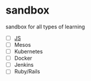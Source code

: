 # sandbox
sandbox for all types of learning
- [ ] [JS][Javascript]
- [ ] Mesos
- [ ] Kubernetes
- [ ] Docker
- [ ] Jenkins
- [ ] Ruby/Rails

[Javascript]: <https://github.com/fkdiogo/javascript-learning-sandbox>
